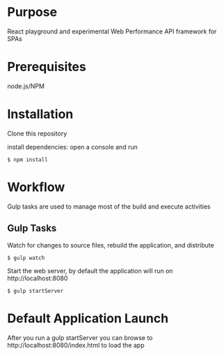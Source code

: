 # Purpose
React playground and experimental Web Performance API framework for SPAs

# Prerequisites
node.js/NPM

# Installation
Clone this repository

install dependencies: open a console and run

```
$ npm install
```

# Workflow
Gulp tasks are used to manage most of the build and execute activities
 
## Gulp Tasks

Watch for changes to source files, rebuild the application, and distribute

```
$ gulp watch
```

Start the web server, by default the application will run on http://localhost:8080

```
$ gulp startServer
```

# Default Application Launch
After you run a gulp startServer you can browse to http://localhost:8080/index.html to load the app
